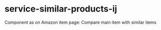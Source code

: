 # service-similar-products-ij
Component as on Amazon item page: Compare main item with similar items

